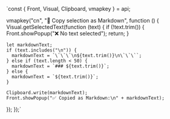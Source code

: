 `const { Front, Visual, Clipboard, vmapkey } = api;

vmapkey("cn", "📝 Copy selection as Markdown", function () {
Visual.getSelectedText(function (text) {
if (!text.trim()) {
Front.showPopup("❌ No text selected");
return;
}

    let markdownText;
    if (text.includes("\n")) {
      markdownText = `\`\`\`\n${text.trim()}\n\`\`\``;
    } else if (text.length < 50) {
      markdownText = `### ${text.trim()}`;
    } else {
      markdownText = `${text.trim()}`;
    }

    Clipboard.write(markdownText);
    Front.showPopup("✅ Copied as Markdown:\n" + markdownText);

});
});`
